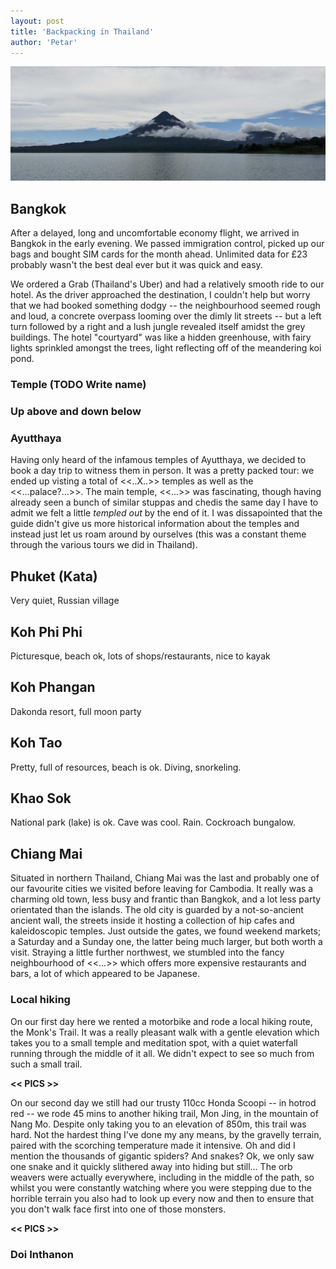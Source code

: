 ```yaml
---
layout: post
title: 'Backpacking in Thailand'
author: 'Petar'
---
```


<img src="/assets/images/costa-rica/cover-2.jpg" />
<br/>

## Bangkok

After a delayed, long and uncomfortable economy flight, we arrived in Bangkok in the early evening. We passed immigration control, picked up our bags and bought SIM cards for the month ahead. Unlimited data for £23 probably wasn't the best deal ever but it was quick and easy. 


We ordered a Grab (Thailand's Uber) and had a relatively smooth ride to our hotel. As the driver approached the destination, I couldn't help but worry that we had booked something dodgy -- the neighbourhood seemed rough and loud, a concrete overpass looming over the dimly lit streets -- but a left turn followed by a right and a lush jungle revealed itself amidst the grey buildings. The hotel "courtyard" was like a hidden greenhouse, with fairy lights sprinkled amongst the trees, light reflecting off of the meandering koi pond.

### Temple (TODO Write name)

### Up above and down below

### Ayutthaya

Having only heard of the infamous temples of Ayutthaya, we decided to book a day trip to witness them in person. It was a pretty packed tour: we ended up visting a total of <<..X..>> temples as well as the <<...palace?...>>. The main temple, <<...>> was fascinating, though having already seen a bunch of similar stuppas and chedis the same day I have to admit we felt a little _templed out_ by the end of it. I was dissapointed that the guide didn't give us more historical information about the temples and instead just let us roam around by ourselves (this was a constant theme through the various tours we did in Thailand).

## Phuket (Kata)

Very quiet, Russian village

## Koh Phi Phi

Picturesque, beach ok, lots of shops/restaurants, nice to kayak

## Koh Phangan

Dakonda resort, full moon party 

## Koh Tao

Pretty, full of resources, beach is ok. Diving, snorkeling.

## Khao Sok

National park (lake) is ok. Cave was cool. Rain. Cockroach bungalow.

## Chiang Mai

Situated in northern Thailand, Chiang Mai was the last and probably one of our favourite cities we visited before leaving for Cambodia. It really was a charming old town, less busy and frantic than Bangkok, and a lot less party orientated than the islands. The old city is guarded by a not-so-ancient ancient wall, the streets inside it hosting a collection of hip cafes and kaleidoscopic temples. Just outside the gates, we found weekend markets; a Saturday and a Sunday one, the latter being much larger, but both worth a visit. Straying a little further northwest, we stumbled into the fancy neighbourhood of <<...>> which offers more expensive restaurants and bars, a lot of which appeared to be Japanese.

### Local hiking

On our first day here we rented a motorbike and rode a local hiking route, the Monk's Trail. It was a really pleasant walk with a gentle elevation which takes you to a small temple and meditation spot, with a quiet waterfall running through the middle of it all. We didn't expect to see so much from such a small trail.

**<< PICS >>**

On our second day we still had our trusty 110cc Honda Scoopi -- in hotrod red -- we rode 45 mins to another hiking trail, Mon Jing, in the mountain of Nang Mo. Despite only taking you to an elevation of 850m, this trail was hard. Not the hardest thing I've done my any means, by the gravelly terrain, paired with the scorching temperature made it intensive. Oh and did I mention the thousands of gigantic spiders? And snakes? Ok, we only saw one snake and it quickly slithered away into hiding but still... The orb weavers were actually everywhere, including in the middle of the path, so whilst you were constantly watching where you were stepping due to the horrible terrain you also had to look up every now and then to ensure that you don't walk face first into one of those monsters.

**<< PICS >>**

### Doi Inthanon

